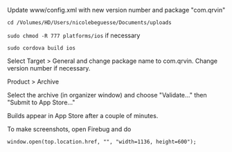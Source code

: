 Update www/config.xml with new version number and package "com.qrvin"

`cd /Volumes/HD/Users/nicolebeguesse/Documents/uploads`

`sudo chmod -R 777 platforms/ios` if necessary

`sudo cordova build ios`

Select Target > General and change package name to com.qrvin. Change version number if necessary.

Product > Archive

Select the archive (in organizer window) and choose "Validate..." then "Submit to App Store..."

Builds appear in App Store after a couple of minutes.

To make screenshots, open Firebug and do

`window.open(top.location.href, "", "width=1136, height=600");`
